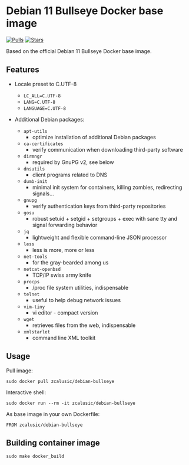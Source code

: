 # Debian 11 Bullseye Docker base image

[![Pulls](https://img.shields.io/docker/pulls/zcalusic/debian-bullseye.svg)](https://hub.docker.com/r/zcalusic/debian-bullseye/)
[![Stars](https://img.shields.io/docker/stars/zcalusic/debian-bullseye.svg)](https://hub.docker.com/r/zcalusic/debian-bullseye/)

Based on the official Debian 11 Bullseye Docker base image.

## Features

* Locale preset to C.UTF-8
  * `LC_ALL=C.UTF-8`
  * `LANG=C.UTF-8`
  * `LANGUAGE=C.UTF-8`

* Additional Debian packages:
  * `apt-utils`
    * optimize installation of additional Debian packages
  * `ca-certificates`
    * verify communication when downloading third-party software
  * `dirmngr`
    * required by GnuPG v2, see below
  * `dnsutils`
    * client programs related to DNS
  * `dumb-init`
    * minimal init system for containers, killing zombies, redirecting signals...
  * `gnupg`
    * verify authentication keys from third-party repositories
  * `gosu`
    * robust setuid + setgid + setgroups + exec with sane tty and signal forwarding behavior
  * `jq`
    * lightweight and flexible command-line JSON processor
  * `less`
    * less is more, more or less
  * `net-tools`
    * for the gray-bearded among us
  * `netcat-openbsd`
    * TCP/IP swiss army knife
  * `procps`
    * /proc file system utilities, indispensable
  * `telnet`
    * useful to help debug network issues
  * `vim-tiny`
    * vi editor - compact version
  * `wget`
    * retrieves files from the web, indispensable
  * `xmlstarlet`
    * command line XML toolkit

## Usage

Pull image:

```
sudo docker pull zcalusic/debian-bullseye
```

Interactive shell:

```
sudo docker run --rm -it zcalusic/debian-bullseye
```

As base image in your own Dockerfile:

```
FROM zcalusic/debian-bullseye
```

## Building container image

```
sudo make docker_build
```
